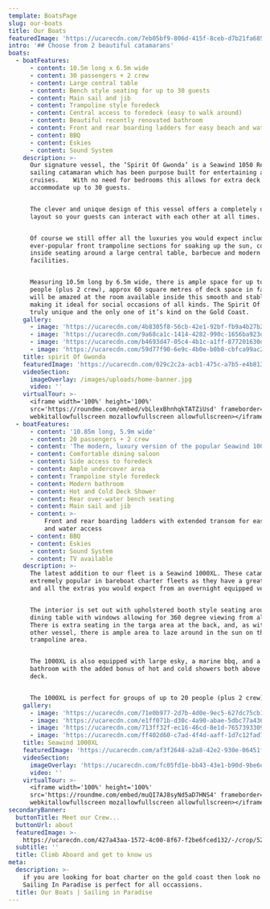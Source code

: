 ```yaml
---
template: BoatsPage
slug: our-boats
title: Our Boats
featuredImage: 'https://ucarecdn.com/7eb05bf9-806d-415f-8ceb-d7b21fa685ce/'
intro: '## Choose from 2 beautiful catamarans'
boats:
  - boatFeatures:
      - content: 10.5m long x 6.5m wide
      - content: 30 passengers + 2 crew
      - content: Large central table
      - content: Bench style seating for up to 30 guests
      - content: Main sail and jib
      - content: Trampoline style foredeck
      - content: Central access to foredeck (easy to walk around)
      - content: Beautiful recently renovated bathroom
      - content: Front and rear boarding ladders for easy beach and water access
      - content: BBQ
      - content: Eskies
      - content: Sound System
    description: >-
      Our signature vessel, the ‘Spirit Of Gwonda’ is a Seawind 1050 Resort
      sailing catamaran which has been purpose built for entertaining and day
      cruises.    With no need for bedrooms this allows for extra deck space to
      accommodate up to 30 guests.


      The clever and unique design of this vessel offers a completely open plan
      layout so your guests can interact with each other at all times.


      Of course we still offer all the luxuries you would expect including the
      ever-popular front trampoline sections for soaking up the sun, comfortable
      inside seating around a large central table, barbecue and modern bathroom
      facilities.


      Measuring 10.5m long by 6.5m wide, there is ample space for up to 30
      people (plus 2 crew), approx 60 square metres of deck space in fact.  You
      will be amazed at the room available inside this smooth and stable boat,
      making it ideal for social occasions of all kinds. The Spirit Of Gwonda is
      truly unique and the only one of it’s kind on the Gold Coast.
    gallery:
      - image: 'https://ucarecdn.com/4b8305f8-56cb-42e1-92bf-fb9a4b27b27e/'
      - image: 'https://ucarecdn.com/9a68ca1c-1414-4282-990c-1656ba923df9/'
      - image: 'https://ucarecdn.com/b4693d47-05c4-4b1c-a1ff-877201630d9d/'
      - image: 'https://ucarecdn.com/59d77f90-6e9c-4b0e-b0b0-cbfca99ac273/'
    title: spirit Of Gwonda
    featuredImage: 'https://ucarecdn.com/029c2c2a-acb1-475c-a7b5-e4b81312a9fb/'
    videoSection:
      imageOverlay: /images/uploads/home-banner.jpg
      video: ''
    virtualTour: >-
      <iframe width='100%' height='100%'
      src='https://roundme.com/embed/vbLlexBhnhqkTATZiUsd' frameborder='0'
      webkitallowfullscreen mozallowfullscreen allowfullscreen></iframe>
  - boatFeatures:
      - content: '10.85m long, 5.9m wide'
      - content: 20 passengers + 2 crew
      - content: 'The modern, luxury version of the popular Seawind 1000 (2011 model)'
      - content: Comfortable dining saloon
      - content: Side access to foredeck
      - content: Ample undercover area
      - content: Trampoline style foredeck
      - content: Modern bathroom
      - content: Hot and Cold Deck Shower
      - content: Rear over-water bench seating
      - content: Main sail and jib
      - content: >-
          Front and rear boarding ladders with extended transom for easy beach
          and water access
      - content: BBQ
      - content: Eskies
      - content: Sound System
      - content: TV available
    description: >-
      The latest addition to our fleet is a Seawind 1000XL. These catamarans are
      extremely popular in bareboat charter fleets as they have a great layout
      and all the extras you would expect from an overnight equipped vessel.


      The interior is set out with upholstered booth style seating around a
      dining table with windows allowing for 360 degree viewing from all areas.
      There is extra seating in the targa area at the back, and, as with our
      other vessel, there is ample area to laze around in the sun on the front
      trampoline area.


      The 1000XL is also equipped with large esky, a marine bbq, and a modern
      bathroom with the added bonus of hot and cold showers both above and below
      deck.


      The 1000XL is perfect for groups of up to 20 people (plus 2 crew).
    gallery:
      - image: 'https://ucarecdn.com/71e0b977-2d7b-4d0e-9ec5-627dc75cb1cc/'
      - image: 'https://ucarecdn.com/e1ff071b-d30c-4a90-abae-5dbc77a4369e/'
      - image: 'https://ucarecdn.com/713ff32f-ec16-46cd-8e1d-7657393309df/'
      - image: 'https://ucarecdn.com/ff402d60-c7ad-4f4d-aaff-1d7c12fad780/'
    title: Seawind 1000XL
    featuredImage: 'https://ucarecdn.com/af3f2648-a2a8-42e2-930e-06451f1b0e3b/'
    videoSection:
      imageOverlay: 'https://ucarecdn.com/fc05fd1e-bb43-43e1-b90d-9be6dc1c57e7/'
      video: ''
    virtualTour: >-
      <iframe width='100%' height='100%'
      src='https://roundme.com/embed/muQI7AJ8syNd5aD7HNS4' frameborder='0'
      webkitallowfullscreen mozallowfullscreen allowfullscreen></iframe>
secondaryBanner:
  buttonTitle: Meet our Crew...
  buttonUrl: about
  featuredImage: >-
    https://ucarecdn.com/427a43aa-1572-4c00-8f67-f2be6fced132/-/crop/5211x2779/223,254/-/preview/
  subtitle: ''
  title: Climb Aboard and get to know us
meta:
  description: >-
    if you are looking for boat charter on the gold coast then look no further.
    Sailing In Paradise is perfect for all occassions.
  title: Our Boats | Sailing in Paradise
---
```

